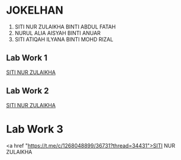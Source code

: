 # JOKELHAN
1. SITI NUR ZULAIKHA BINTI ABDUL FATAH
2. NURUL ALIA AISYAH BINTI ANUAR
3. SITI ATIQAH ILYANA BINTI MOHD RIZAL

## Lab Work 1
<a href="https://t.me/c/1268048899/34316?thread=33987">SITI NUR ZULAIKHA</a>


## Lab Work 2
<a href = "https://t.me/c/1268048899/34396?thread=33988">SITI NUR ZULAIKHA</a>


# Lab Work 3
<a href "https://t.me/c/1268048899/36731?thread=34431">SITI NUR ZULAIKHA</a>
